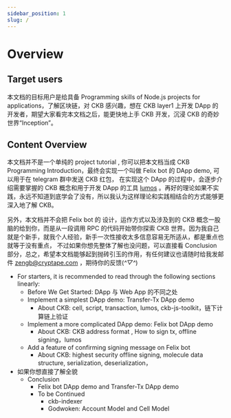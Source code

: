 ```yaml
---
sidebar_position: 1
slug: /
---
```


# Overview

## Target users

本文档的目标用户是给具备 Programming skills of Node.js projects for applications，了解区块链，对 CKB 感兴趣，想在 CKB layer1 上开发 DApp 的开发者，期望大家看完本文档之后，能更快地上手 CKB 开发，沉浸 CKB 的奇妙世界“Inception”。

## Content Overview

本文档并不是一个单纯的 project tutorial , 你可以把本文档当成 CKB Programming Introduction，最终会实现一个叫做 Felix bot 的 DApp demo, 可以用于在 telegram 群中发送 CKB 红包， 在实现这个 DApp 的过程中，会逐步介绍需要掌握的 CKB 概念和用于开发 DApp 的工具 [lumos](https://cryptape.github.io/lumos-doc/docs/introduction/about) 。再好的理论如果不实践，永远不知道到底学会了没有，所以我认为这样理论和实践相结合的方式能够更深入地了解 CKB。

另外，本文档并不会把 Felix bot 的 设计，运作方式以及涉及到的 CKB 概念一股脑的给到你，而是从一段调用 RPC 的代码开始带你探索 CKB 世界。因为我自己就是个新手，就我个人经验，新手一次性接收太多信息容易无所适从，都是重点也就等于没有重点， 不过如果你想先整体了解也没问题，可以直接看 Conclusion 部分，总之，希望本文档能够起到抛砖引玉的作用，有任何建议也请随时给我发邮件 [zengb@cryptape.com](mailto:zengb@cryptape.com) ，期待你的反馈(*^▽^*)

* For starters, it is recommended to read through the following sections linearly:
    * Before We Get Started: DApp 与 Web App 的不同之处
    * Implement a simplest DApp demo: Transfer-Tx DApp demo
        * About CKB: cell, script, transaction, lumos, ckb-js-toolkit，链下计算链上验证
    * Implement a more complicated DApp demo: Felix bot DApp demo
        * About CKB: CKB address format , How to sign tx,  offline signing，lumos
    * Add a feature of confirming signing message on Felix bot
        * About CKB: highest security offline signing, molecule data structure, serialization, deserialization，
* 如果你想直接了解全貌
    * Conclusion
        * Felix bot DApp demo and Transfer-Tx DApp demo
        * To be Continued
            * ckb-indexer 
            * Godwoken: Account Model and Cell Model
















